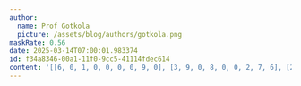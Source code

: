 ```yaml
---
author:
  name: Prof Gotkola
  picture: /assets/blog/authors/gotkola.png
maskRate: 0.56
date: 2025-03-14T07:00:01.983374
id: f34a8346-00a1-11f0-9cc5-41114fdec614
content: '[[6, 0, 1, 0, 0, 0, 0, 9, 0], [3, 9, 0, 8, 0, 0, 2, 7, 6], [2, 8, 0, 0, 9, 7, 0, 0, 1], [0, 2, 0, 0, 3, 0, 0, 4, 0], [0, 0, 3, 0, 6, 8, 0, 0, 0], [0, 0, 0, 4, 2, 9, 5, 3, 0], [0, 0, 2, 9, 7, 0, 4, 0, 3], [0, 0, 0, 1, 0, 0, 0, 2, 0], [0, 0, 0, 2, 0, 5, 1, 0, 9]]'
---
```

